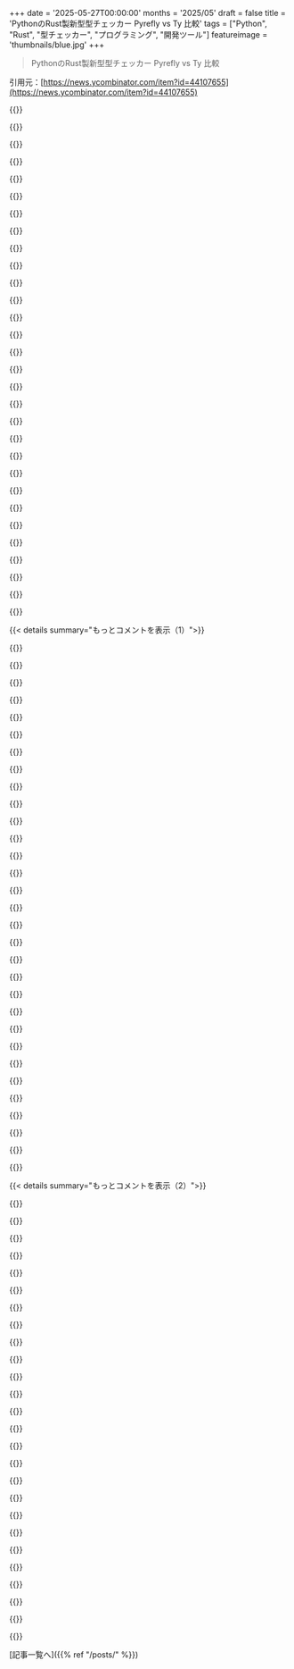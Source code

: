 +++
date = '2025-05-27T00:00:00'
months = '2025/05'
draft = false
title = 'PythonのRust製新型型チェッカー Pyrefly vs Ty 比較'
tags = ["Python", "Rust", "型チェッカー", "プログラミング", "開発ツール"]
featureimage = 'thumbnails/blue.jpg'
+++

> PythonのRust製新型型チェッカー Pyrefly vs Ty 比較

引用元：[https://news.ycombinator.com/item?id=44107655](https://news.ycombinator.com/item?id=44107655)




{{<matomeQuote body="tyの開発者だよ。tyが注目され始めて嬉しいんだけど、tyもpyreflyもまだ開発途中だってことを強調しときたいんだよね！<br>（元記事にも書いてあるけど、ここでも念押しね。）まだ実装されてない機能に関する例がどんどん出てきてるよ。<br>だから、僕らのやり方がおかしいなって思うことがあっても、それは単にまだ手が回ってないだけかもしれないってことを分かってほしいな。Pythonって言語は広いからさ！" userName="dcreager" createdAt="2025/05/27 17:28:13" color="#45d325">}}




{{<matomeQuote body="あのmarkdownスタイルのテスト、マジ最高！テストがドキュメント代わりにもなるなんて、めっちゃ良いアイデアだと思うな。<br>どうやってこの解決策に辿り着いたのか教えてくれる？Rustのdocsコード例にヒントを得たの？" userName="flakes" createdAt="2025/05/27 18:58:17" color="">}}




{{<matomeQuote body="その発想、Pythonの標準ライブラリの一部として正式になってるよ。<br>https://docs.python.org/3/library/doctest.html" userName="hathawsh" createdAt="2025/05/27 21:17:57" color="#785bff">}}




{{<matomeQuote body="Python v2.1の頃からあるよ。<br>https://docs.python.org/release/2.1/lib/module-doctest.html" userName="lmz" createdAt="2025/05/28 02:21:35" color="">}}




{{<matomeQuote body="僕が見つけられたdoctestの最初の告知（1999年）がこれ。<br>Python 1.5の頃だと思う。<br>https://groups.google.com/g/comp.lang.python/c/DfzH5Nrt05E/m..." userName="sakesun" createdAt="2025/05/28 12:00:29" color="">}}




{{<matomeQuote body="Elixirにもこれがあるよ。<br>https://hexdocs.pm/elixir/main/docs-tests-and-with.html" userName="indiosmo" createdAt="2025/05/27 21:33:51" color="">}}




{{<matomeQuote body="僕はこれ、自分の本で出力を見せるためだけじゃなく、本の中のコードがちゃんと動くか”テスト”するためにも使ってるんだ。" userName="__mharrison__" createdAt="2025/05/28 03:32:34" color="#ff5733">}}




{{<matomeQuote body="doctest、REPLと相性良くて大好きなんだ。<br>でも残念ながら、僕が見た限りでは全然普及してないんだよね。" userName="_whiteCaps_" createdAt="2025/05/28 05:46:25" color="">}}




{{<matomeQuote body="明らかになった型を@TODOとして出すってやつ、ウケたけど、考えてみたら結構ナイスな工夫だよね！" userName="zem" createdAt="2025/05/27 17:59:25" color="">}}




{{<matomeQuote body="これマジでmdtestsで助かるんだよね。未実装なものが今は間違ってるけど、それがちゃんと正しい理由で間違ってるってアサートできるから！" userName="dcreager" createdAt="2025/05/27 20:18:00" color="#ff5733">}}




{{<matomeQuote body="全然関係ない質問だけど、Rust用のスクリプト言語って話知ってる？Rust構文に合って、Rustと連携しつつ、速く動くやつ。誰か開発してる人知らない？構文は置いといて、Pythonがその役割担えると思う？ [1] https://news.ycombinator.com/item?id=44050222" userName="echelon" createdAt="2025/05/27 18:24:00" color="">}}




{{<matomeQuote body="スクリプト言語はコンパイルされる必要はないんじゃないかな。理由はここでは言わないけど。<br>だからコンパイルって条件を外すなら、最近見た中で一番クールなのはkyrenさんのPiccoloだよ。<br>https://kyju.org/blog/piccolo-a-stackless-lua-interpreter/" userName="dcreager" createdAt="2025/05/27 18:57:34" color="">}}




{{<matomeQuote body="＞ 構文は置いといて、Pythonがそういう隙間を埋めることってできると思う？<br>型チェッカーのプラグインにフル機能のプログラミング言語を使うなんて絶対嫌だな、特に読み書き両方のコンテキストで動く場合は二重に嫌だね。<br>Skylarkのサンドボックス化された考え方は、そういう解決策に俺が求めるものと合ってる。<br>wasm関連のライブラリも、WASI境界が許可される変更を既に制限してるから役立つんじゃないかと思う。" userName="mdaniel" createdAt="2025/05/27 18:29:12" color="#38d3d3">}}




{{<matomeQuote body="Gluonっていうのがあるよ。Rustの構文じゃないけど、Hindley-Milnerベースの型システムを持ってて、Rustプログラムに結構スムーズに組み込めるんだ。<br>https://github.com/gluon-lang/gluon" userName="tadfisher" createdAt="2025/05/27 20:28:13" color="">}}




{{<matomeQuote body="スクリプト言語では、ユーザーに型を公開したくないことが多いから、大体は型を動的にしたいんだよね。それを考えると、rhaiとruneは結構いい感じだよ。<br>Pythonに関しては、pyoxidizerってのもあったけど、あれはもうダメになったみたい。" userName="julienfr112" createdAt="2025/05/27 18:41:49" color="#ff33a1">}}




{{<matomeQuote body="そうとは限らないよ！これは強い型付け vs 弱い型付け、静的型付け vs 動的型付けの話。<br>多分君が欲しいのは、強いけど動的な型付けだね。例えば、関数は明示的に文字列だけを受け入れて、floatを暗黙的とか魔法のように文字列に変換したりしない。<br>変数にはいつでも何でも代入できる自由はあるけど、間違った使い方をすると型エラーになる。<br>JavaScriptは弱い動的型付け。<br>Pythonは強い動的型付け（関数定義に型アノテーションがないから、ASTや呼び出しツリーの末端で間違った型の使い方をするまで気づかないこともよくあるけど）。<br>Rubyは強い動的型付けだけど、Railsはmethod_missingとかモンキーパッチで暗黙的な型強制がたくさんあって弱くしてる。<br>CとC++は弱い静的型付け。非構造化メモリやポインタ、キャスト、暗黙的な型強制によく直面する。<br>JavaとRustは強い静的型付け。" userName="echelon" createdAt="2025/05/27 21:45:38" color="#785bff">}}




{{<matomeQuote body="もし言語に型があるなら、それはユーザーに公開されてるんだよ、たとえそれが実行時エラーとして明らかになる場合でもね。多分君が言ってるのは型推論のことでしょ。それは静的型付け言語でも使えるよ。" userName="tadfisher" createdAt="2025/05/27 20:24:48" color="">}}




{{<matomeQuote body="PyreflyとTy両方に興味津々だよ。TypeScript経験者だから、型推論とか型ナローイングとかのいろんな方向性が気になる。Python開発者としては、挙動が違う型チェッカーが4つ以上もある現状にウンザリ…いかにもPythonだよね。<br>でもこれらの新プロジェクトは追ってるよ。<br>結局、良い型チェッカーは開発速度と信頼性を上げてくれるはず。今のPython界隈はまだそうじゃない気がするけど。プロジェクト頑張って！" userName="davedx" createdAt="2025/05/27 19:33:16" color="#ff5c5c">}}




{{<matomeQuote body="Pythonはあんまり得意じゃないんだけど、部外者からの意見ね。この手のツールに興味ある人は、Redditのこの記事を読むのがおすすめだよ。<br>https://www.reddit.com/r/Python/comments/10zdidm/why_type_hi...<br>この記事は軽く読んだ方がいいけど、最高の型付けツールを使っても、良い習慣がないと困るんだってことが分かると思うんだ。例えば、Djangoはめっちゃ大きいコードベースだけど、コードがPythonの特定の機能とその使い方で一貫してるから、厳しい型チェックでも問題なくパスしてる。 Metaもコードベースが大きいから（そうでなきゃ型チェッカー作らないよね？）、プログラマーに好き勝手書かせちゃダメだって気づいたんだろうね。だからMetaの型チェッカーはより厳しいんだと思う。<br>僕の知る限り、Pythonは機能がたくさんあって、実行時のチェックもかなり緩い。だから多分（C++と違わず）、コードを管理しやすくするためには、いつも限られた一部の機能だけ使うべきなんだろうね。残念ながら、その「限られた機能」が何かは、誰に聞くかとか、何を目指すかで違うんだろうけど。<br>（面白いことに、あのRedditの記事読んでたら、Rustの人たちがLinuxカーネル開発者になかなか受け入れてもらえない話思い出したんだ。Cはもっとシンプルで気にしなくていい型システムだけど、Rustが厳しすぎるのがCの人たちには気に食わないんだよね）" userName="suspended_state" createdAt="2025/05/27 18:26:01" color="#ff5c5c">}}




{{<matomeQuote body="あのReddit記事のトップコメントが、くだらない主張を速攻で論破してるよ。<br>”もしそんな超汎用的な関数があって、型ヒントが強制されてるなら、Anyを使えばいいし、気にする必要はない”<br>あれはアホな例だけど、たとえライブラリ内の`slow_add`関数って文脈でもさ、作者が最初、非数値が渡されるなんて思ってもなかったとして、次のバージョンでハードコードされた`time.sleep(0.1)`を`time.sleep(a / b)`に変えようとしたらどうなる？ おっと、文字列とかタプルを渡してたユーザー向けにはクラッシュしちゃう！ もし、その関数が数値以外では動くことを意図してないって宣言する方法（型）があればよかったのにね、そうすれば意図しない使い方でたまたま動いちゃってたユーザーのために後方互換性を提供する必要なんてなかったんだから。<br>僕の意見だけど：対話的にじゃなく、ある程度の稼働保証を持って実行されるPythonコードなら、型チェックは絶対やった方がいい。型チェックを追加しないなんて、明らかに間違いを犯してるよ。" userName="mjr00" createdAt="2025/05/27 20:37:06" color="#ff5c5c">}}




{{<matomeQuote body="あの記事の著者なんだけど、あの例はアホっぽく作ったんだって言いたいな。<br>目的は、異なる思想や期待が同じコードに適用された場合にどうなるかを見せることだったんだ。例えば、厳密な後方互換性とか、ダックタイピングとか、リンターや型ヒントのルールに厳密に従うこと（なんか適当な強制によって）とかね。今読み返すと、一晩以上かけて書けばよかったなーって思う、問題だらけで洗練されてないんだ。<br>”もしそんな超汎用的な関数があって、型ヒントが強制されてるなら、Anyを使えばいいし、気にする必要はない”<br>あの記事のアホらしさに合わせて言うなら、彼らは今はそれができないんだよ。だってセキュリティコンサルタントが「RUFFのANN401ルール（Any使うな）を有効にして、破るな」って言ったからさ。 https://docs.astral.sh/ruff/rules/any-type/" userName="notatallshaw" createdAt="2025/05/27 21:29:09" color="">}}




{{<matomeQuote body="もうこの時点で、Pythonプログラムの型チェックに費やす労力は、型システムがちゃんとしてる言語に移行して、Pythonが必要な部分や人はInteropで連携させる方がマシだってかなり確信してるわ。<br>もちろん常に可能とは限らないけど、Pythonで無理にやろうとしすぎて時間かけすぎることもあり得るからね。" userName="mhh__" createdAt="2025/05/27 19:12:14" color="">}}




{{<matomeQuote body="”Pythonは機能がたくさんあって、実行時のチェックもかなり緩い。だから多分（C++と違わず）、コードを管理しやすくするためには、いつも限られた一部の機能だけ使うべきなんだろうね。残念ながら、その「限られた機能」が何かは、誰に聞くかとか、何を目指すかで違うんだろうけど。”<br>個人的に自分のコードベースで使いたくないPythonのサブセットを挙げ始めるね：メタクラス、ディスクリプタ、__call__を使ってcallableなオブジェクト、object.__new__(cls)、名前マングリングルールが発動する名前、self.__dict__。僕の意見では、上記の機能は全部”魔法”が多すぎて、コードの理解を妨げるんだ。" userName="kccqzy" createdAt="2025/05/27 19:13:16" color="#ff5733">}}




{{<matomeQuote body="残念ながら、今はAIハイプサイクルの真っただ中だから、誰も彼もみんなPythonに移行してるんだけどね。" userName="davedx" createdAt="2025/05/27 19:45:09" color="">}}




{{<matomeQuote body="”Following the general stupidness of the post: they are now unable to do that because a security consultant said they have to enable and can not break RUFF rule ANN401: https://docs.astral.sh/ruff/rules/any-type/”<br>分かったよ、じゃあその極端に汎用的で25種類のユースケースをサポートする必要がある関数には、その25種類のユースケース全部をカバーするような、ありえないくらい複雑な型定義を書けばいいじゃん。これって型システムへの非難じゃなくて、悪いコードへの非難だよ。何百もの入力データ型をサポートする関数なんて書くなよ、そのほとんどは意図されてない使い方なんだから。ちなみに型システムは、こういうのを避けるのを助けてくれるんだよ。" userName="mjr00" createdAt="2025/05/27 21:42:13" color="#45d325">}}




{{<matomeQuote body="それぞれに使い時があるんだよ。<br>＊ メタクラス：PydanticかORMを書いてる時。<br>＊ ディスクリプタ：PydanticかORMを書いてる時。<br>＊ callableなオブジェクト：パラメータを一つ場所で初期化して、他の関数がそれを呼び出せるように渡すバリデーターみたいなのに使ったことがある。今は可能ならclosuresを使うだろうけど。<br>＊ object.__new__：PydanticかORMを書いてる時。<br>＊ 名前マングリング： _foo や __bar は適切な場所で使うのは全然OK。あれは便利。ただし、絶対に、絶対にデマングルしようとするな、棒投げるぞ。<br>＊ self.__dict__：PydanticかORMを書いてる時。でも、”コードの中身を調べる”ことのショートカットとしてこれを使うなら、それは有用なスキルだし、深い魔法ってわけじゃない。<br>基本的に、99.99％の人はこれらを使う必要はない。もし必要だと思うなら、たぶん違う。絶対に必要だって確信があるなら、もしかしたらね。でもさ、それが何なのか理解しておくことは良いことだし重要だよ。自分で書かなくても、依存ライブラリが期待通りに動かない理由を調べたい時に、それが何をしてるのか読んで知る必要があるからね。" userName="kstrauser" createdAt="2025/05/27 19:42:37" color="#ff33a1">}}




{{<matomeQuote body="”Don’t write functions that support hundreds of input data types”<br>でもさ、Pythonは元々ダックタイピングに基づいてるんだし、その性質上、無数の入力型をサポートするんだよ。<br>もう君はダックタイピングは間違いで、型に厳密に従うのが正しいって決めちゃってるけど、それは別にいいんだ。でも、それってPythonの長い歴史とか、実際のPythonのコアライブラリの多くとは全く合わない考え方だよ。" userName="notatallshaw" createdAt="2025/05/28 12:40:12" color="">}}




{{<matomeQuote body="でもさ、考えうる方法としては（Pythonじゃないかもしれないけど）、`slow_add`関数をめっちゃ汎用的にするけど、どんな`+`演算でも定義されてる構造に対してだけ動くように定義できたはずなんだ。<br>つまり、その型が Semigroup を実装してるって言えばいいだけ。<br>そうすれば、引数がリストだろうが、整数だろうが、文字列だろうがちゃんと動く。そして、 Semigroup じゃない引数だと型チェックを通らない。<br>Pythonだとできないのは、多分開発者が最初から型チェックに興味なかったからじゃないかな、あくまで推測だけど。" userName="the_af" createdAt="2025/05/28 02:26:28" color="">}}




{{<matomeQuote body="＞ ”Basically, you won’t need those things 99.99% of the time”ってのが俺の言いたいこと。そんなにいらないなら、言語からなくしちゃえばいいんじゃね？まぁ、C++みたいに色々な評判を求める言語は別だけどさ。Pythonの場合は妥協案として、そういう機能はCで書くPython拡張の中でだけ使えるようにするのはどう？その”magic nature”を示すためにさ。" userName="kccqzy" createdAt="2025/05/27 20:08:57" color="">}}




{{<matomeQuote body="AIブームがなんでPythonコードを増やすってことになるのかわかんないな。最新のAIモデルは全部クローズドソースで、どうせAPI経由でアクセスできるじゃん。APIってどの言語からでも簡単に使えるのに。あー、AIモデルの開発そのものなら、たしかにPythonが多いけど、それはニッチな話でしょ。" userName="hu3" createdAt="2025/05/27 19:55:59" color="">}}




{{< details summary="もっとコメントを表示（1）">}}

{{<matomeQuote body="やってみたよ。＜コードは省略＞うーん、これ、全然うまくいかないな。mypyは互換性のない型の値を自由に混ぜるのを許しちゃうんだ。どうしたら直せるかわかんない。Dとintを直接足そうとするとmypyは怒るのに、join_stuffの引数がSemigroupであることに加えて、全部互換性のある型であることを insist する方法が見つからないんだよ。mypyは join_stuff の中では Semigroup を具体的なクラスとしてチェックしてるみたいで、引数の実際の型はどうでもよくなっちゃうっぽい。でも、加算が定義されてない引数は受け付けないって言ってくれるのはマシだけどね。" userName="sevensor" createdAt="2025/05/28 19:19:01" color="#ff5c5c">}}




{{<matomeQuote body="長年Python書いてるけど、人が犯す一番ひどい間違いは、型ヒントをつけないことと型チェッカーを使わないことだって思うよ。" userName="flanked-evergl" createdAt="2025/05/27 22:52:30" color="#45d325">}}




{{<matomeQuote body="バカはまあいい。でも ＿Nonsense＿ はダメ。君の挙げた例はナンセンスで、不合理だったよ。最初の例を見た瞬間、「あ、これは add_ints にして int だけ取るべきだ」って思ったもん。「”the human body is dumb！ Here’s an example： if I stab myself, it bleeds！”」って俺が言うようなもんだと思ってみて。それってバカな例？ それとも不合理な例？" userName="ramraj07" createdAt="2025/05/28 12:32:44" color="">}}




{{<matomeQuote body="でも、ここまでやったの、めっちゃクールだよ！ この時点でもうPythonと戦い始めてる感じだね。Pythonはこういう風に設計されてないからさ。でも、それでもクールだ！" userName="the_af" createdAt="2025/05/28 20:24:17" color="#ff33a1">}}




{{<matomeQuote body="言語使ってもないのにどうやって意見持つのか教えてくれない？ 型の議論で、使ってない言語に文句言って不自然な例作る人いるの面白いね。＞”I think that the goal there is to understand that even with the best typing tools, you will have troubles, unless you start by establishing good practices.”<br>Likeーwhat makes you think that python developers doesn’t understand stuff about Python, when they are actively using the language as opposed to you？" userName="fastasucan" createdAt="2025/05/27 20:45:04" color="#ff5733">}}




{{<matomeQuote body="あと、カスタムで表現力豊かな Pydantic 型を作らないで、色んなとこでネストした dict を使うこと。ネストした dict はマジ最悪だよ。中に何が入ってるか全然わかんないし、クラスに変換する時間は絶対かける価値あるって。" userName="stavros" createdAt="2025/05/28 09:35:54" color="#ff5c5c">}}




{{<matomeQuote body="こういうもの 중심으로作られてる、とんでもない量のPythonコードをあんたは過小評価してると思うよ。たくさんの企業がLLMのAPIじゃなくて、自分たちでモデル改造したりファインチューニングして自社データセンターにデプロイするんだ。それって、さらにPythonコードが増えるってこと。LLM APIに頼るだけならどの言語でも書けるけど、それがAIブームの全部じゃないからさ。" userName="mzl" createdAt="2025/05/28 08:24:32" color="#38d3d3">}}




{{<matomeQuote body="モダンなPythonアプリ開発を始めて半年経ったけど、リンター、型システム、テスト、仮想環境、パッケージマネージャーとかさ…。Rustって難しいって言われてるけど、Pythonを”大規模”に使いこなして、それを維持し続けるより、よっぽど簡単だって気づいたよ。" userName="J_Shelby_J" createdAt="2025/05/27 21:33:03" color="">}}




{{<matomeQuote body="＞ でも、その性質上、ダックタイピングは無限の入力型をサポートしてるし、それがPythonの基盤なんだ。それは四角い釘を丸い穴に押し込むようなものだよ。正しいとか間違ってるとかの話じゃないんだ。<br>関数がどんな型でも動作してほしいのか、2つの値を加算（またはサポートされてるか分からない操作、つまりダックタイピング）しようとして、うまくいかなければ実行時エラーを投げるのか<br>—この場合は型付けしないか`Any`を使えばいい—<br>それとも、不正な引数でメソッドが呼び出されないように、実行前に強力な型安全性を保証したいのか<br>—この場合は受け付ける型を何らかの方法で表現する必要がある—<br>完全にダックタイピングされたメソッドを使いたいなら、`Any`を使うべきなんだよ。それが`Any`が存在する理由なんだ。`Any`を使えないなんていうこじつけのシナリオを作り出すのは、論点を外してるよ。ポインタを使っちゃダメって言われたらCが動かないって文句を言ってるようなもんだ。<br>歴史的にPythonコードはダックタイピングを念頭に書かれてたっていうのは君の言う通りだけど、今やPandasみたいな柔軟なライブラリですら型定義をサポートしてる。エコシステムは5〜6年前とは全然違うし、今では良い型付けサポートがない有名ライブラリなんて思いつかないな。" userName="mjr00" createdAt="2025/05/28 14:45:45" color="#38d3d3">}}




{{<matomeQuote body="この点が全然理解できないな。俺はDjangoのコードベースで働いたことあるけど、そこには膨大な型付けの問題があったよ…。100%じゃないにしても、型チェックから得られる価値は大きいんだ！<br>十分な関数にアノテーションをつければ、すごく良いリンターになるんだよ！" userName="rtpg" createdAt="2025/05/28 08:19:37" color="#38d3d3">}}




{{<matomeQuote body="俺の車のエアバッグだって、99.99%の時間は必要ないんだぜ。" userName="orbital223" createdAt="2025/05/27 20:36:39" color="">}}




{{<matomeQuote body="もし君が”ソフトウェアに長けてる”って自称してるのに、Pythonを動かすのに時間をかけすぎてるなら、もしかして君はソフトウェアが得意じゃないんじゃないかって可能性を考えてみてよ？<br>Pythonには欠陥もあるし、大きなものもあるけど、人気があるのには理由があるんだ。特にpydanticやfastapi、uv（とstreamlit）みたいなツールを使えば、以前は数週間や数ヶ月かかってたようなクレイジーなことも数時間でできるんだ。AIがこれらのフレームワークでコードを生成するのもどれだけ優秀か言わずもがなだよね。pydanticを使った型付けが特にお気に入りだよ。どんなメソッドもファイルやDBからデータをダンプ＆ロードできるし、極めて簡潔で検証済みのコードが手に入る。最新のIDEも部分的に型付けされたコードからでも価値を素早く引き出すのを簡単にしてくれるよ。完璧じゃないものにも心を開いて、試してみることをお勧めするね。" userName="ramraj07" createdAt="2025/05/28 12:38:54" color="#38d3d3">}}




{{<matomeQuote body="＞ あと、多くの企業はLLMのAPIを使うことにはあまり興味がなく、自分たちのモデルを修正・ファインチューニングして、自分たちのデータセンターにデプロイするでしょう<br>モデルトレーニングに何百万ドルもかかるって分かってる？「多くの企業」ってのは、どうもおかしいな。<br>訓練に必要な膨大なデータも数に入れてないし、高価な専門家もだ。<br>それに、古くなったモデルを定期的に再訓練する必要がある。<br>AI分野で最先端モデルを提供してるのが一握りのプレイヤーだけで、しかも彼らが皆50億ドル以上の価値があるのには理由があるんだよ。" userName="hu3" createdAt="2025/05/28 14:31:46" color="">}}




{{<matomeQuote body="みんなが、そしてその辺の犬まで、Pythonで自分たちのモデルを開発する準備が必要だって思ってるからだよ。<br>これは正直、特にスタートアップの世界では現実にあることだね。" userName="davedx" createdAt="2025/05/28 06:26:32" color="">}}




{{<matomeQuote body="AIが理由でサーバーコードをPythonに移行してる人がいたら、俺はびっくりするね。" userName="adamors" createdAt="2025/05/27 20:00:27" color="">}}




{{<matomeQuote body="そうするとコンパイルが必要になるでしょ。つまり、Pythonプログラムと一緒にテキストファイルを配布するだけじゃ済まなくなるんだよ。Pythonの各バージョン、各アーキテクチャ、各OSごとにビルドインフラが必要になるんだ。<br>それ楽しんで！" userName="guappa" createdAt="2025/05/28 08:06:06" color="">}}




{{<matomeQuote body="型アノテーションがどれだけ簡単か忘れてると思うよ。<br>古いPythonコードをいじるのにたまに2時間くらい使うことがあるんだけど、そのうち15分くらいを型アノテーションの追加に費やすんだ（たまに簡単なリファクタリングが必要だけど）。これはとてつもないROIがあるよ。コストはめちゃくちゃ低いのに、メリットはすぐに出るんだ。<br>こういう場合、コードをちゃんとした言語に移行して相互運用性を考えるなんて、俺の頭の中にはないね。それは正気の沙汰じゃない。だから、ベストエフォートで型安全性を得られる選択肢があるのは、絶対的に素晴らしいことなんだ。<br>君の言うことも確かに理解できるよ。精力的に開発中のプロジェクトにとっては有用な分析だね。でも、ほぼ問題なく動いてて、ほんの少しずつ変更があるだけの大きなPythonコードベースがあるなら、型アノテーションを追加するのは素晴らしい戦略だよ。" userName="bjackman" createdAt="2025/05/28 07:00:20" color="#38d3d3">}}




{{<matomeQuote body="あの記事が明確にしてるのは，PythonとTypeScriptの型システムの違いかな．TypeScriptは，ヤバいダックタイピング言語でみんながメチャクチャなコード書くのを，現状のまま型で固めちゃうのが目標なんだ．<br>でもMypy（とそれを元にしたPythonや他の型チェッカー）は，ヤバいダックタイピング言語なのに，そうじゃないフリしてアカデミックな厳格なルールを押し付ける感じ．これは実際のコードの書き方とかライブラリとの連携とかあんまり気にしてないんだよね．<br>最初から型ヒント書いてたら，Mypyが許す限られた範囲で書くから“大丈夫”になる．<br>でも成熟したプロジェクトに型ヒント足そうとすると，型システムが超限定的でコードベースの多くの部分が表現できないって気づいて，マジで発狂するよ．" userName="lexicality" createdAt="2025/05/28 13:32:37" color="#ff5733">}}




{{<matomeQuote body="＞tyは，その一方で，違うマントラに従ってるんだ：gradual guarantee．主要なアイデアは，型付けされたプログラムで，型アノテーションを消しても型エラーが起きないこと．つまり，動いてるコードに型エラーを直すために新しい型を追加する必要はないってことだ．<br>Tyが提供する gradual guaranteeは興味深いね．それに基づいて試してみようか考えてるよ．<br>既存の動的コードベースがあるPythonみたいな言語では，gradual typingの正しいやり方って感じだね．" userName="senkora" createdAt="2025/05/27 16:05:12" color="#ff5733">}}




{{<matomeQuote body="Gradual typingってのは，コードベースのどこかに暗黙的な“any”（不明な型）があってもエラーにも警告にもならないってこと．完全に型付けしたと思ってた重要なコードでさえね．タイプミスとか推論の限界で型チェッカーが突然お手上げになって，「このファイルは問題ないよ！」って自信満々に言ってくる場所でね．<br>彼らの考えはわかるんだけど，Mypyを試した時に究極的に問題だったのは，型から保護されてるって保証が全くなかったこと．「このファイルにはgradualityはない，完全に型付けされてる！」って断言できる方法が重要なんだ．でもgradual typingは移行のためだけじゃなくて，動的言語でできるヤバいこととか，静的型付けを重視しない人を遠ざけちゃう誤検出を恐れてる部分もある．Maybe “soft” typingって呼んだ方が分かりやすいかもね．<br>俺はgradual typingは今の段階ではアンチパターンだと思うよ．" userName="rendaw" createdAt="2025/05/27 16:42:02" color="#38d3d3">}}




{{<matomeQuote body="＞Gradual typingってのは，コードベースのどこかに暗黙的な“any”（不明な型）があってもエラーにも警告にもならないってこと．完全に型付けしたと思ってた重要なコードでさえね．タイプミスとか推論の限界で型チェッカーが突然お手上げになって，「このファイルは問題ないよ！」って自信満々に言ってくる場所でね．<br>これは良い指摘で，ty開発時に考慮してる点の一つだよ．<br>The benefit of the gradual guarantee is that it makes the onboarding process less fraught when you want to start (gradually) adding types to an untyped codebase．No one wants a wall of false positive errors when you first start invoking your type checker．<br>The downside is exactly what you point out．For this，we want to leverage that ty is part of a suite of tools that we’re developing．One goal in developing ty is to create the infrastructure that would let ruff support multi-file and type-aware linter rules．That’s a bit hand-wavy atm，since we’re still working out the details of how the two tools would work together．<br>So we do want to provide more opinionated feedback about your code — for instance，highlighting when implicit `Any`s show up in an otherwise fully type-annotated function．But we view that as being a linter rule，which will likely be handled by ruff．（文字数制限のため一部英語のまま・記号変換のみ）" userName="dcreager" createdAt="2025/05/27 17:35:06" color="#45d325">}}




{{<matomeQuote body="これ，すごく理にかなってるし，TypeScriptがやってることと全く同じだね．暗黙的な`any`はTypeScriptのエラーにはならない（これは定義からして当然だけど），でも当然，`any`があると潜在的に安全じゃないってことだ．これを対処するために，`noImplicitAny`やstrict mode（99％のプロジェクトで有効になってるだろうけど）をオンにできる．<br>ここでの違いは，strict modeがtscのオプションなのか，それともリンター（ruff）にこの種のルールがあるのか，ってことだけど，最終的な結果は同じだ．<br>とにかく，長々と説明したけど，tyかruffには型チェックのための「strict」モードみたいなものが絶対に必要だってことだね．:)" userName="genshii" createdAt="2025/05/27 18:13:47" color="#38d3d3">}}




{{<matomeQuote body="Gradual guaranteeをオフにして，より厳格な挙動にするフラグとかって，あり得るのかな？" userName="eternityforest" createdAt="2025/05/27 17:45:41" color="">}}




{{<matomeQuote body="異なるフォルダやファイルにスコアを与えて，「型付けの確実度」のレベルを示し，失敗の閾値を定義できるようにするってのはどうかな．" userName="pydry" createdAt="2025/05/27 19:39:44" color="#ff5733">}}




{{<matomeQuote body="＞Gradual typing means that an implicit “any” （unknown type） anywhere in your code base is not an error or even a warning．<br>それは gradual typingの実装によるね．Elixirは gradual set-theoretic typesを実装してて，動的な型は既存の型の範囲で，型違反に対して洗練されるんだ．ここに trivialな例があるよ：<br> def example（x） do<br>  {Integer．to_string（x）， Atom．to_string（x）}<br> end<br>この関数はuntypedだから，`x`は初期値として`dynamic（）`を得るけど，Integer．to_string（x）で`dynamic（integer（））`に洗練された後，Atom．to_string（x）で`atom（）`型と互換性がなくなるから，still typing violationを報告するんだ．<br>俺たちはstrong arrowsっていう概念も導入したんだ．これは動的な部分と静的な部分のコードベースが，実行時チェックを導入せずにsoundなままで連携できるようにするもの．詳細はここを見てね：https://elixir-lang．org／blog／2023／09／20／strong-arrows-gradua…" userName="josevalim" createdAt="2025/05/27 18:53:12" color="#45d325">}}




{{<matomeQuote body="この関数定義（あるいは parameter `x` だけかな）はどうして“untyped”なの？ parameter `x` の型がemptyで，関数の型はエラーがあるから関係ないって推測するのに十分な情報はあると思うんだけど．<br>関数の本体に最初か二番目の呼び出しだけが含まれていたら，`x` はそれぞれ Integer か Atom で，関数の型は含まれる式の型だって判断されるはずだよ．" userName="HelloNurse" createdAt="2025/05/28 14:23:23" color="#ff5733">}}




{{<matomeQuote body="オレたちにとって、型推論と型チェックは、全パラメーターが dynamic 型の場合と同じなんだ。だから、たとえ明示的に dynamic ってシグネチャを付けても、他のツールが見逃すような違反もオレたちは見つけるよ。 dynamic ってのは”何でもあり”って意味じゃなくていい、ってのがポイントね。" userName="josevalim" createdAt="2025/05/28 21:06:31" color="">}}




{{<matomeQuote body="ty は gradual set-theoretic types や”範囲付き” dynamic 型（Any や Unknown との組み合わせ）もできるよ。全ての使い方で dynamic 型を洗練化はしてないけど、似たことは考えたことある。<br>君の例だと、 Integer.to_string（x） と Atom.to_string（x） の両方を満たす x の型って none（） にならない？ none（） はエラーにしてるの？" userName="_carljm" createdAt="2025/05/28 14:00:17" color="#785bff">}}




{{<matomeQuote body="へぇ、それはすごいね！情報交換したいな〜。 set theoretic types の研究者も興味あるって。面白そうなら、Gmail で。<br>オレたちのシステムは双方向。 Integer.to_string に適用前にドメイン（ integer ）計算。 x が dynamic なら洗練。最初の呼び出しで x は dynamic ＆ integer に。２回目の洗練は none で失敗→捨てる。 Atom.to_string も失敗。だから none はチェックして捨てる。" userName="josevalim" createdAt="2025/05/28 21:16:51" color="#ff5733">}}




{{<matomeQuote body="他のコメントでも触れたけどさ、 gradual typing に従ってる TypeScript にはそれを無効化する（徐々にね）フラグがいっぱいあるんだよ。 ty がそれをやらない理由はないよね。" userName="mmoskal" createdAt="2025/05/27 16:52:53" color="">}}

{{</details>}}




{{< details summary="もっとコメントを表示（2）">}}

{{<matomeQuote body="gradual typing anti-pattern の話ね。 dynamic 言語は極端になるけど、ヤバい型システムも簡単。型システムの話は置いといて、 pydantic みたいなランタイムチェックで型を現実と一致させることもできるよ。 Sorbet （ Ruby の型チェッカー）はシグネチャにランタイムチェックを入れる。 ts では zod があるね。" userName="belmont_sup" createdAt="2025/05/27 17:07:03" color="">}}




{{<matomeQuote body="＞ チームは pydantic みたいなランタイムチェックで型を現実と一致させられる<br>それがバグの問題。常に避けられた方法はある。 pydantic はユーザーデータ検証など特定の場所は良いけど、静的型チェッカーの代わりには現実的じゃない。<br>全ての呼び出し側が関数呼び出し（引数、名前）をチェック、全ての呼び出される側が手動で引数型を検証する必要がある。" userName="MeetingsBrowser" createdAt="2025/05/27 17:31:31" color="#ff5c5c">}}




{{<matomeQuote body="pydantic は CPU 時間も食うし、ランタイムまで何もしないんだ。型チェックは IDE でリアルタイムにできるから、実際に実行して１５分も無駄にする前に修正できるよ。" userName="eternityforest" createdAt="2025/05/27 17:47:26" color="#38d3d3">}}




{{<matomeQuote body="はっきり言うと、オレは健全な型システムが好き。でも現実では、型なし Python 、 Ruby 、 Javascript から始めて生産的だったチームが、今も生産的でいるには静的型を徐々に追加する必要があるんだ。<br>＞ 全ての呼び出し側が関数をチェック<br>ここが良いのは、段階的な部分。コードの型付けが進むにつれて、ランタイムバリデーションの場所を移動、最終的にシステムのエッジに全部移動できる。" userName="belmont_sup" createdAt="2025/05/28 03:01:51" color="">}}




{{<matomeQuote body="pydantic にはこのユースケース向けの @validate_call ってのがあるよ。" userName="Spivak" createdAt="2025/05/27 17:47:57" color="">}}




{{<matomeQuote body="プロファイルしてみて、どれだけ遅くなるか見てみ？" userName="guappa" createdAt="2025/05/28 08:33:04" color="">}}




{{<matomeQuote body="本当に厳密な保証が欲しいコードでは、mypyで“no implicit any”みたいなエラーをオンにして、大事なファイルの制限を厳しくするんだ。境界ではまだ“garbage in/garbage out”問題はあるけど、少なくとも信頼性は上げられるよ。もしマジでやるなら、全部にオンにして、明示的なAnyはオフ、型なし依存関係全部にラッパー書くとかね。欲しいものは手に入るけど、結構大変かもしれないね。" userName="rtpg" createdAt="2025/05/28 08:22:42" color="#ff5c5c">}}




{{<matomeQuote body="うん、悩ましいよね。僕の経験だと、gradual typingって、やりたい人が自分のコードに適用して、やらない人は全くやらないか超適当なんだ。gradualとstrictを切り替えられる仕組みがあるといいなと思うよ。" userName="tclancy" createdAt="2025/05/27 19:24:08" color="">}}




{{<matomeQuote body="“man mypy”してから15秒もかからないよ。--disallow-any-exprってすぐ出る。君が全部書くより早かったんじゃない？" userName="guappa" createdAt="2025/05/28 08:31:15" color="">}}




{{<matomeQuote body="新規開発じゃない限り、gradual typingが唯一の方法だよ。僕はmypyでいくつかの既存Pythonコードベースに型ヒント入れたけど、現実的なのはモジュールごとに“opt-in”していくしかないんだ。もしPyreflyがそれをサポートしないなら、使い道はかなり限られると思うな。あるいは、LLMコード生成向けなのかな。LLMがPythonスクリプトを生成するのには、すごく速くて厳密な型チェッカーが役立つかもしれないね。" userName="yoyohello13" createdAt="2025/05/27 16:22:01" color="#785bff">}}




{{<matomeQuote body="これ、Typescriptが初期の頃、既存の大きなプロジェクトへのスムーズな導入パスに焦点を当ててたのを思い出すな。“noImplicitAny”みたいな厳しい要件も、全部のチェックを有効にする“strict”スイッチを最後にオンにする前に、一つずつオンにできたんだ。" userName="RandomBK" createdAt="2025/05/27 16:34:33" color="#ff5733">}}




{{<matomeQuote body="PythonじゃなくてRustを書くことでお金をもらってる身だけど（色々ある中の一つ）、自分としてはRustプログラマーって感じだし、僕にもgradual guaranteeが一番理にかなってると思うな。" userName="tialaramex" createdAt="2025/05/27 18:38:23" color="">}}




{{<matomeQuote body="これは僕にとっては大きなマイナスポイントだな。Pythonに型アノテーションを追加する目的の半分は、エラーになりやすい動的型付けを制御することなのに。技術的にはPythonで許されてても、何か馬鹿なことしたら知りたいんだよ。願わくば、ちゃんと動くコードを気にする人向けに、何らかのno-implicit-anyとか“strict”モードを追加してほしいね…" userName="IshKebab" createdAt="2025/05/27 19:03:15" color="">}}




{{<matomeQuote body="” my_list ＝ ［1, 2, 3］”<br>” pyrefly, mypy, and pyright all assume that my_list.append(“foo”) is a typing error, even though it is technically allowed (Python collections can have multiple types of objects!)”<br>” If this is the intended behavior, ty is the only checker that implicitly allows this without requiring additional explicit typing on my_list.”<br>編集：こんなキツいコメントにするつもりじゃなかったんだ、本当はtyを応援してるんだよ：）<br>元コメント：ここのtyの挙動には強く反対だな。プロダクションコードではほぼ常に単一型のリストを使うし、型チェッカーがそれを仮定するのはすごく重要だよ、特にリストに既に同型のリテラルが入ってる場合はね。Pythonがこれを許してるかどうかは全く関係ない。型チェッカーがlist［int | str］を暗黙的に許しちゃうのは、初心者レベルのコード向けに最適化してるみたいに見えるんだ。" userName="kuratkull" createdAt="2025/05/27 16:52:51" color="#45d325">}}




{{<matomeQuote body="” Ｉ am strongly against ty behaviour here.”<br>［ty開発者です］<br>tyはまだ完成してないことに注意してね！<br>この特定の例では、tyがリストリテラルの型を推論する際に気の利いたことを何もしてないからつまずくんだ。要素に何が入ってても、プレースホルダーとしてlist［Unknown］と推論してるだけなんだよ。Unknownはgradual type（Anyと全く同じ）で、だからappend呼び出しが成功するんだ、どんな型もUnknownに代入可能だからね。<br>リストの型をもっと正確に推論する計画はあるよ。思ってるより複雑になるだろうね、周囲のコンテキストでそのリストをどう使ってるか考慮するための“双方向”型付けが必要になるから。それに関するトラッキング課題がここにあるよ：https://github.com/astral-sh/ty/issues/168" userName="dcreager" createdAt="2025/05/27 17:24:54" color="#38d3d3">}}




{{<matomeQuote body="怒ってるみたいに聞こえなかったら良いんだけど、その挙動には本当に驚いたんだよ：）<br>4万行くらいの型なしコード（辞書があちこちで使われてたり）を完全に型付けされたコードに変換した経験から話してるんだ（最初はmypyに頼ってたけど、4分の1くらいでpyrightに移行したよ）。その状況だと、この挙動はたくさんのバグを隠しただろうね。<br>でも、まだ開発中だって聞いて安心したし、プロジェクトの成功を祈ってるよ。" userName="kuratkull" createdAt="2025/05/27 17:33:01" color="#38d3d3">}}




{{<matomeQuote body="記事の引用の”段階的な保証”って考え方と、これどう関係すんの？<br>tyの今の動きはそれに合ってるみたいだけど、変えちゃうと合わなくなるんじゃない？（いろんな型のリストに型付けできなくなるって話じゃなきゃ）" userName="Epa095" createdAt="2025/05/28 06:34:57" color="#785bff">}}




{{<matomeQuote body="不変ジェネリックをもっと正確に型付けする方法はあるよ。<br>例えば<br>x = [] # list[Unknown]<br>x.append(A()) # list[Unknown | A]<br>takes_list_of_a_or_b(x) # list[A | B]<br>どうするかはまだ決めてないけどね。このへんで段階的な保証を少し妥協するかも。これは絶対のルールじゃなくて、考慮してる要素の一つなんだ。" userName="_carljm" createdAt="2025/05/29 21:39:23" color="#45d325">}}




{{<matomeQuote body="list[int | str]みたいに型付けはできるけど、使うときに要素の型をチェックする必要が出てくるよ。<br>もしコードがそうしてないなら、Pythonの型付け的には”well typed”じゃないと思う。<br>だから色々な型のリストは持てるけど、型ガードが必要になったりするんだ。<br>もちろん、tuple[int, int, int, str]みたいのもあるし、いつかFixedListみたいなのも出るかもね。" userName="rtpg" createdAt="2025/05/28 08:14:28" color="#ff5c5c">}}




{{<matomeQuote body="Pyreflyがどうやってるか見た？ それともやり方違うの？" userName="ijustlovemath" createdAt="2025/05/28 02:07:49" color="">}}




{{<matomeQuote body="うちはまだ実装してないから、互換性があるかはまだ言えないな（笑）。<br>でも冗談抜きで、Pyreflyとかmypy、pyrightの開発者とはよく話してるよ。ツール間で大きな非互換性が出ないようにね。<br>食い違いがあるときは、それが事故じゃなくて意図的なもので、ちゃんと理由があって、仕様通りで、しっかり文書化されてるようにしたいんだ。" userName="dcreager" createdAt="2025/05/28 15:02:28" color="#785bff">}}




{{<matomeQuote body="これ、初心者向けじゃなくて、既存のレガシーコード向けに最適化してるんだと思う。<br>型なしのデカいコードベースに型チェッカーを入れるのは大変だけど、既存コードがほとんど通るなら楽になるからね。" userName="ameliaquining" createdAt="2025/05/27 17:06:14" color="#ff5733">}}




{{<matomeQuote body="それなら、その挙動を有効にするオプションを用意すべきだよ。<br>型エラーが出たときに設定で例外を追加する方が、黙ってパスして本番のバグで型が混ざってるのに気づくより安全だと思うな。" userName="luoc" createdAt="2025/05/27 17:16:20" color="">}}




{{<matomeQuote body="これは型チェッカーじゃなくて、型アシストのリンターでやるべきだと思うな。<br>俺的には、動的言語の型チェッカーは実行時エラーを防ぐのが主な役割。<br>複数の型があるリストだと、型チェッカーは要素を使う前に型チェックしろって強制すべきだ。<br>静的な型が必要なら、Pythonは間違った言語だよ。" userName="shoeb00m" createdAt="2025/05/28 00:10:56" color="">}}




{{<matomeQuote body="このツール、まだバージョン番号もないプレビュー版なんだから。<br>落ち着けってば。" userName="fastasucan" createdAt="2025/05/27 20:52:09" color="">}}

{{</details>}}



[記事一覧へ]({{% ref "/posts/" %}})
